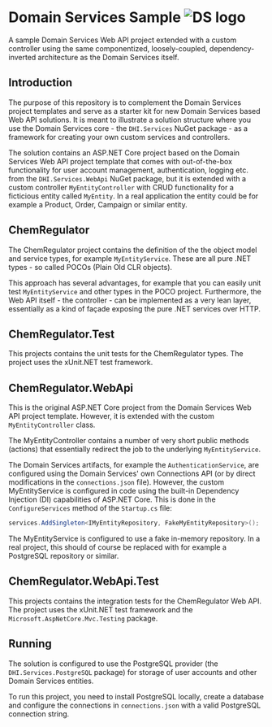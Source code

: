 # Domain Services Sample ![DS logo](http://www.mikepoweredbydhi.com/upload/nuget-icons/domain-services-icon32x32.png)
A sample Domain Services Web API project extended with a custom controller using the same componentized, loosely-coupled, dependency-inverted architecture as the Domain Services itself.

## Introduction

The purpose of this repository is to complement the Domain Services project templates and serve as a starter kit for new Domain Services based Web API solutions. It is meant to illustrate a solution structure where you use the Domain Services core - the `DHI.Services` NuGet package - as a framework for creating your own custom services and controllers. 

The solution contains an ASP.NET Core project based on the Domain Services Web API project template that comes with out-of-the-box functionality for user account management, authentication, logging etc. from the `DHI.Services.WebApi` NuGet package, but it is extended with a custom controller `MyEntityController` with CRUD functionality for a ficticious entity called `MyEntity`. In a real application the entity could be for example a Product, Order, Campaign or similar entity.

## ChemRegulator
The ChemRegulator project contains the definition of the the object model and service types, for example `MyEntityService`. These are all pure .NET types - so called POCOs (Plain Old CLR objects).

This approach has several advantages, for example that you can easily unit test `MyEntityService` and other types in the POCO project. Furthermore, the Web API itself - the controller - can be implemented as a very lean layer, essentially as a kind of façade exposing the pure .NET services over HTTP.

## ChemRegulator.Test

This projects contains the unit tests for the ChemRegulator types. The project uses the xUnit.NET test framework.

## ChemRegulator.WebApi

This is the original ASP.NET Core project from the Domain Services Web API project template. However, it is extended with the custom `MyEntityController` class.

The MyEntityController contains a number of very short public methods (actions) that essentially redirect the job to the underlying `MyEntityService`.

The Domain Services artifacts, for example the `AuthenticationService`, are configured using the Domain Services' own Connections API (or by direct modifications in the `connections.json` file). However, the custom MyEntityService is configured in code using the built-in Dependency Injection (DI) capabilities of ASP.NET Core. This is done in the `ConfigureServices` method of the `Startup.cs` file: 

```c#
services.AddSingleton<IMyEntityRepository, FakeMyEntityRepository>();
```
The MyEntityService is configured to use a fake in-memory repository. In a real project, this should of course be replaced with for example a PostgreSQL repository or similar.

## ChemRegulator.WebApi.Test

This projects contains the integration tests for the ChemRegulator Web API. The project uses the xUnit.NET test framework and the `Microsoft.AspNetCore.Mvc.Testing` package.

## Running

The solution is configured to use the PostgreSQL provider (the `DHI.Services.PostgreSQL` package) for storage of user accounts and other Domain Services entities.

To run this project, you need to install PostgreSQL locally, create a database and configure the connections in `connections.json` with a valid PostgreSQL connection string.
